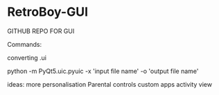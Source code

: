 # RetroBoy-GUI

GITHUB REPO FOR GUI


Commands:

converting .ui

python -m PyQt5.uic.pyuic -x 'input file name' -o 'output file name'


ideas:
more personalisation
Parental controls
custom apps
activity view
